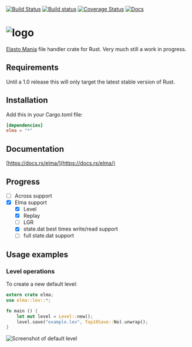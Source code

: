 [![Build Status](https://travis-ci.org/hexjelly/elma-rust.svg?branch=master)](https://travis-ci.org/hexjelly/elma-rust) [![Build status](https://ci.appveyor.com/api/projects/status/0mqnblvhjwlyltkn/branch/master?svg=true)](https://ci.appveyor.com/project/hexjelly/elma-rust/branch/master) [![Coverage Status](https://coveralls.io/repos/github/hexjelly/elma-rust/badge.svg?branch=master)](https://coveralls.io/github/hexjelly/elma-rust?branch=master) [![Docs](https://docs.rs/elma/badge.svg)](https://docs.rs/elma/)

# ![logo](http://i.imgur.com/4Pg7LyG.png)

[Elasto Mania](http://elmaonline.net/) file handler crate for Rust.
Very much still a work in progress.

## Requirements

Until a 1.0 release this will only target the latest stable version of Rust.

## Installation

Add this in your Cargo.toml file:

```toml
[dependencies]
elma = "*"
```

## Documentation

[https://docs.rs/elma/](https://docs.rs/elma/)

## Progress

-   [ ] Across support
-   [x] Elma support
    -   [x] Level
    -   [x] Replay
    -   [ ] LGR
    -   [x] state.dat best times write/read support
    -   [ ] full state.dat support

## Usage examples

### Level operations

To create a new default level:

```rust
extern crate elma;
use elma::lev::*;

fn main () {
    let mut level = Level::new();
    level.save("example.lev", Top10Save::No).unwrap();
}
```

![Screenshot of default level](http://i.imgur.com/TGSo1h4.png)
